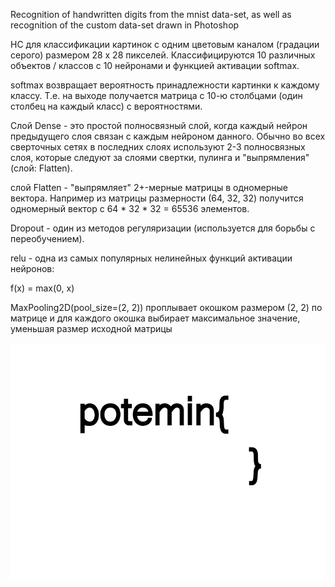 Recognition of handwritten digits from the mnist data-set, as well as recognition of the custom data-set drawn in Photoshop



НС для классификации картинок с одним цветовым каналом (градации серого) размером 28 x 28 пикселей. Классифицируются 10 различных объектов / классов  с 10 нейронами и функцией активации softmax.

softmax возвращает вероятность принадлежности картинки к каждому классу. Т.е. на выходе получается матрица с 10-ю столбцами (один столбец на каждый класс) с вероятностями.

Слой Dense - это простой полносвязный слой, когда каждый нейрон предыдущего слоя связан с каждым нейроном данного. Обычно во всех сверточных сетях в последних слоях используют 2-3 полносвязных слоя, которые следуют за слоями свертки, пулинга и "выпрямления" (слой: Flatten).

слой Flatten - "выпрямляет" 2+-мерные матрицы в одномерные вектора. Например из матрицы размерности (64, 32, 32) получится одномерный вектор с 64 * 32 * 32 = 65536 элементов.

Dropout - один из методов регуляризации (используется для борьбы с переобучением).

relu - одна из самых популярных нелинейных функций активации нейронов:

f(x) = max(0, x)

MaxPooling2D(pool_size=(2, 2)) проплывает окошком размером (2, 2) по матрице и для каждого окошка выбирает максимальное значение, уменьшая размер исходной матрицы

![alt text](https://github.com/poteminr/PoteminMnistPrediction/blob/master/logo.jpg)
